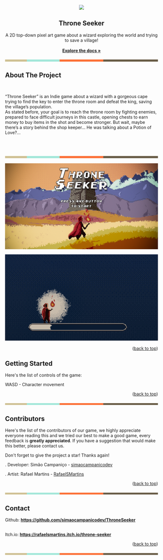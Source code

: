<a id="readme-top"></a>

<div align="center">
  <img height="350" src="https://cdn.discordapp.com/attachments/1287498270427451392/1377450236363935804/circlesplash.png?ex=68390200&is=6837b080&hm=b11d353d41129443611261b48aa522d48be193705e3d895af0ad773493993e42&"/>
</div>

  <h2 align="center">Throne Seeker</h2>

  <p align="center">
    A 2D top-down pixel art game about a wizard exploring the world and trying to save a village!
    <br />
    <br />
    <a href="https://github.com/simaocampanicodev/ThroneSeeker"><strong>Explore the docs »</strong></a>
    <br />
  </p>
</div>

![Throne Seeker](Assets/Sprites/Readme/tab.png)

## About The Project

<br />

“Throne Seeker” is an Indie game about a wizard with a gorgeous cape trying to find the key to enter the throne room and defeat the king, saving the village’s population.
<br />
As stated before, your goal is to reach the throne room by fighting enemies, prepared to face difficult journeys in this castle, opening chests to earn money to buy items in the shot and become stronger. But wait, maybe there’s a story behind the shop keeper… He was talking about a Potion of Love?...

<br />
<br />

![Throne Seeker](Assets/Sprites/Readme/tab.png)

![ThroneSeeker Screenshot](Assets/Sprites/Readme/mainmenu.png)

![ThroneSeeker Screenshot](Assets/Sprites/Readme/loading.png)

<p align="right">(<a href="#readme-top">back to top</a>)</p>

## Getting Started

Here's the list of controls of the game:

WASD - Character movement

<p align="right">(<a href="#readme-top">back to top</a>)</p>

![Throne Seeker](Assets/Sprites/Readme/tab.png)

## Contributors

Here's the list of the contributors of our game, we highly appreciate everyone reading this and we tried our best to make a good game, every feedback is **greatly appreciated**.
If you have a suggestion that would make this better, please contact us.

Don't forget to give the project a star! Thanks again!
<br />

. Developer: Simão Campaniço - [simaocampanicodev](https://github.com/simaocampanicodev)

. Artist: Rafael Martins - [RafaelSMartins](https://github.com/RafaelSMartins)

<p align="right">(<a href="#readme-top">back to top</a>)</p>

![Throne Seeker](Assets/Sprites/Readme/tab.png)

## Contact

Github: <a href="https://github.com/simaocampanicodev/ThroneSeeker"><strong>https://github.com/simaocampanicodev/ThroneSeeker</strong></a>

<br />
Itch.io: <a href="https://rafaelsmartins.itch.io/throne-seeker"><strong>https://rafaelsmartins.itch.io/throne-seeker</strong></a>

<p align="right">(<a href="#readme-top">back to top</a>)</p>

![Throne Seeker](Assets/Sprites/Readme/tab.png)
